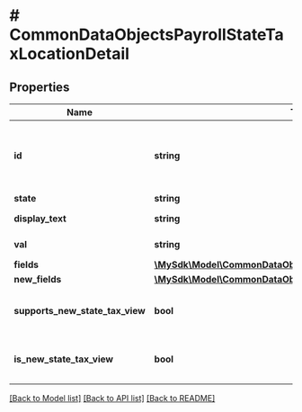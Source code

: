 # # CommonDataObjectsPayrollStateTaxLocationDetail

## Properties

Name | Type | Description | Notes
------------ | ------------- | ------------- | -------------
**id** | **string** | Location ID (typically an integer, but \&quot;home\&quot; is a valid ID as well) | [optional]
**state** | **string** | State abbreviation | [optional]
**display_text** | **string** | Display text for the location | [optional]
**val** | **string** | Value for the location | [optional]
**fields** | [**\MySdk\Model\CommonDataObjectsPayrollStateTaxLocationFields**](CommonDataObjectsPayrollStateTaxLocationFields.md) |  | [optional]
**new_fields** | [**\MySdk\Model\CommonDataObjectsPayrollStateTaxLocationFields**](CommonDataObjectsPayrollStateTaxLocationFields.md) |  | [optional]
**supports_new_state_tax_view** | **bool** | Whether the location supports the new state tax view | [optional] [default to false]
**is_new_state_tax_view** | **bool** | Whether the location is using the new state tax view | [optional] [default to false]

[[Back to Model list]](../../README.md#models) [[Back to API list]](../../README.md#endpoints) [[Back to README]](../../README.md)
